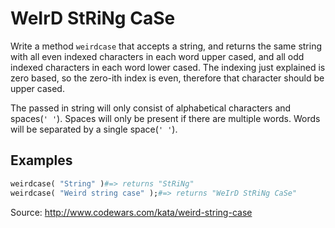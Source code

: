# WeIrD StRiNg CaSe

Write a method `weirdcase` that accepts a string, and returns the same string with all even indexed characters in each word upper cased, and all odd indexed characters in each word lower cased. The indexing just explained is zero based, so the zero-ith index is even, therefore that character should be upper cased.

The passed in string will only consist of alphabetical characters and spaces(`' '`). Spaces will only be present if there are multiple words. Words will be separated by a single space(`' '`).

## Examples

```ruby
weirdcase( "String" )#=> returns "StRiNg"
weirdcase( "Weird string case" );#=> returns "WeIrD StRiNg CaSe"
```

Source: http://www.codewars.com/kata/weird-string-case
